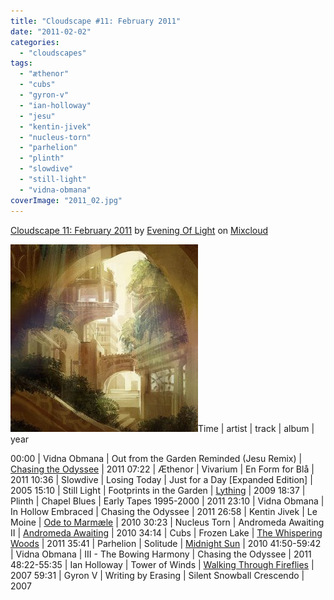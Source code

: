 ```yaml
---
title: "Cloudscape #11: February 2011"
date: "2011-02-02"
categories: 
  - "cloudscapes"
tags: 
  - "æthenor"
  - "cubs"
  - "gyron-v"
  - "ian-holloway"
  - "jesu"
  - "kentin-jivek"
  - "nucleus-torn"
  - "parhelion"
  - "plinth"
  - "slowdive"
  - "still-light"
  - "vidna-obmana"
coverImage: "2011_02.jpg"
---
```


[Cloudscape 11: February 2011](http://www.mixcloud.com/eveningoflight/cloudscape-11-february-2011/#utm_source=widget&amp;utm_medium=web&amp;utm_campaign=base_links&amp;utm_term=resource_link) by [Evening Of Light](http://www.mixcloud.com/eveningoflight/#utm_source=widget&amp;utm_medium=web&amp;utm_campaign=base_links&amp;utm_term=profile_link) on [Mixcloud](http://www.mixcloud.com/#utm_source=widget&utm_medium=web&utm_campaign=base_links&utm_term=homepage_link)

[![](images/2011_02.jpg "2011_02")](http://www.eveningoflight.nl/wordpress/wp-content/uploads/2011/02/2011_02.jpg "2011_02")Time | artist | track | album | year

00:00 | Vidna Obmana | Out from the Garden Reminded (Jesu Remix) | [Chasing the Odyssee](http://www.eveningoflight.nl/2011/03/13/review-vidna-obmana-1987-2007-chasing-the-odyssee-2011/ "Review: Vidna Obmana – 1987 – 2007 Chasing the Odyssee (2011)") | 2011 07:22 | Æthenor | Vivarium | En Form for Blå | 2011 10:36 | Slowdive | Losing Today | Just for a Day \[Expanded Edition\] | 2005 15:10 | Still Light | Footprints in the Garden | [Lything](http://www.eveningoflight.nl/2011/01/19/review-still-light-lything-2009/ "Review: Still Light – Lything (2009)") | 2009 18:37 | Plinth | Chapel Blues | Early Tapes 1995-2000 | 2011 23:10 | Vidna Obmana | In Hollow Embraced | Chasing the Odyssee | 2011 26:58 | Kentin Jivek | Le Moine | [Ode to Marmæle](http://www.eveningoflight.nl/2011/03/16/march-2011-short-reviews/ "March 2011 Short Reviews") | 2010 30:23 | Nucleus Torn | Andromeda Awaiting II | [Andromeda Awaiting](http://www.eveningoflight.nl/2010/12/09/review-nucleus-torn-andromeda-awaiting-2010/ "Review: Nucleus Torn – Andromeda Awaiting (2010)") | 2010 34:14 | Cubs | Frozen Lake | [The Whispering Woods](http://www.eveningoflight.nl/2011/05/31/may-2011-short-reviews/ "May 2011 Short Reviews") | 2011 35:41 | Parhelion | Solitude | [Midnight Sun](http://www.eveningoflight.nl/2011/03/16/march-2011-short-reviews/ "March 2011 Short Reviews") | 2010 41:50-59:42 | Vidna Obmana | III - The Bowing Harmony | Chasing the Odyssee | 2011 48:22-55:35 | Ian Holloway | Tower of Winds | [Walking Through Fireflies](http://www.eveningoflight.nl/2007/12/01/review-ian-holloway-walking-through-fireflies-2007/ "Review: Ian Holloway – Walking Through Fireflies (2007)") | 2007 59:31 | Gyron V | Writing by Erasing | Silent Snowball Crescendo | 2007
